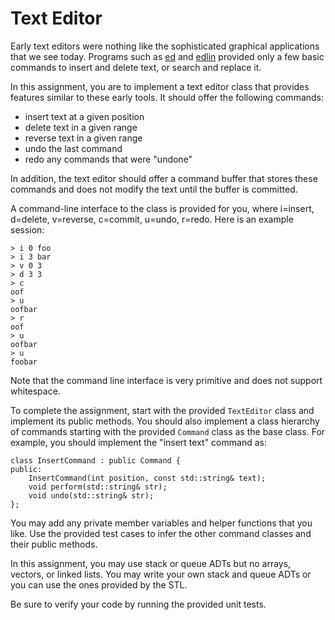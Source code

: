 # Text Editor

Early text editors were nothing like the sophisticated graphical applications that we see today. Programs such as [ed](https://en.wikipedia.org/wiki/Ed_(text_editor)) and [edlin](https://en.wikipedia.org/wiki/Edlin) provided only a few basic commands to insert and delete text, or search and replace it.

In this assignment, you are to implement a text editor class that provides features similar to these early tools. It should offer the following commands:

* insert text at a given position
* delete text in a given range
* reverse text in a given range
* undo the last command
* redo any commands that were "undone"

In addition, the text editor should offer a command buffer that stores these commands and does not modify the text until the buffer is committed.

A command-line interface to the class is provided for you, where i=insert, d=delete, v=reverse, c=commit, u=undo, r=redo. Here is an example session:

    > i 0 foo
    > i 3 bar
    > v 0 3
    > d 3 3
    > c
    oof
    > u
    oofbar
    > r
    oof
    > u
    oofbar
    > u
    foobar

Note that the command line interface is very primitive and does not support whitespace.

To complete the assignment, start with the provided `TextEditor` class and implement its public methods. You should also implement a class hierarchy of commands starting with the provided `Command` class as the base class. For example, you should implement the "insert text" command as:

    class InsertCommand : public Command {
    public:
        InsertCommand(int position, const std::string& text);
        void perform(std::string& str);
        void undo(std::string& str);
    };

You may add any private member variables and helper functions that you like. Use the provided test cases to infer the other command classes and their public methods.

In this assignment, you may use stack or queue ADTs but no arrays, vectors, or linked lists. You may write your own stack and queue ADTs or you can use the ones provided by the STL.

Be sure to verify your code by running the provided unit tests.
